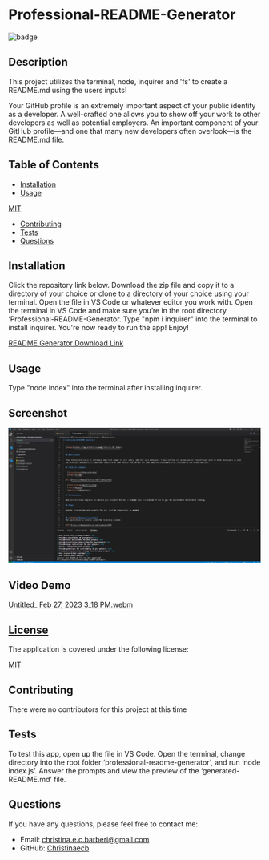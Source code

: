 # Professional-README-Generator

  
  ![badge](https://img.shields.io/badge/license-MIT-blue)
    

  ## Description
  
   This project utilizes the terminal, node, inquirer and 'fs' to create a README.md using the users inputs!
   
   Your GitHub profile is an extremely important aspect of your public identity as a developer. A well-crafted one allows you to show off your work to other developers as well as potential employers. An important component of your GitHub profile—and one that many new developers often overlook—is the README.md file.
  
  ## Table of Contents
  
  - [Installation](#installation)
  - [Usage](#usage)
  
  [MIT](https://choosealicense.com/licenses/MIT)
    
  - [Contributing](#contributing)
  - [Tests](#tests)
  - [Questions](#questions)
  
  ## Installation
  
   Click the repository link below. Download the zip file and copy it to a directory of your choice or clone to a directory of your choice using your terminal.  Open the file in VS Code or whatever editor you work with. Open the terminal in VS Code and make sure you’re in the root directory ‘Professional-README-Generator. Type "npm i inquirer" into the terminal to install inquirer. You're now ready to run the app! Enjoy!

   [README Generator Download Link](https://github.com/Christinaecb/Professional-README-Generator)
  
  ## Usage
  
  Type "node index" into the terminal after installing inquirer.

  ## Screenshot
  ![Screenshot of Project](./assets/images/Screenshot.JPG)

  ## Video Demo
 [Untitled_ Feb 27, 2023 3_18 PM.webm](https://user-images.githubusercontent.com/119627874/221679617-e6054d07-588c-4002-a208-6c7e8d741136.webm)
  
  ## [License](#table-of-contents)
  The application is covered under the following license:
  
  [MIT](https://choosealicense.com/licenses/MIT)
    
    
  
  ## Contributing
  
  There were no contributors for this project at this time
  
  ## Tests
  
  To test this app, open up the file in VS Code. Open the terminal, change directory into the root folder ‘professional-readme-generator’, and run ‘node index.js’. Answer the prompts and view the preview of the ‘generated-README.md’ file.
  
  ## Questions
  
  If you have any questions, please feel free to contact me:
  
  - Email: christina.e.c.barberi@gmail.com
  - GitHub: [Christinaecb](https://github.com/Christinaecb)
